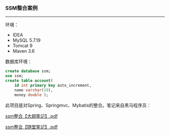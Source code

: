 ### SSM整合案例

---

环境：

- IDEA
- MySQL 5.7.19
- Tomcat 9
- Maven 3.6

数据库环境：

```sql
create database ssm; 
use ssm;
create table account( 
    id int primary key auto_increment,
    name varchar(20), 
    money double );
```

此项目是对Spring、Springmvc、Mybatis的整合。笔记来自黑马程序员：

 [ssm整合【大纲笔记】.pdf](笔记\ssm整合[大纲笔记].pdf) 

 [ssm整合【随堂笔记】.pdf](笔记\ssm整合[随堂笔记].pdf) 